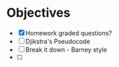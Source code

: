 # Objectives
- [x] Homework graded questions?
- [ ] Djikstra's Pseudocode
- [ ] Break it down - Barney style
- [ ] 